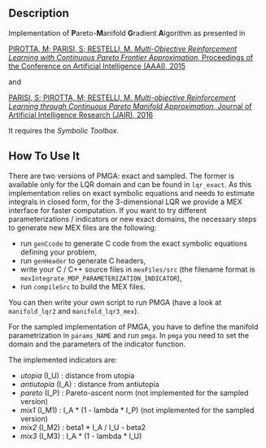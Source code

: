 Description
-----------

Implementation of **P**areto-**M**anifold **G**radient **A**lgorithm as presented in

[PIROTTA, M; PARISI, S; RESTELLI, M. *Multi-Objective Reinforcement Learning with Continuous Pareto Frontier Approximation*, Proceedings of the Conference on Artificial Intelligence (AAAI), 2015](http://www.aaai.org/ocs/index.php/AAAI/AAAI15/paper/view/9798)

and 

[PARISI, S; PIROTTA, M; RESTELLI, M. *Multi-objective Reinforcement Learning through Continuous Pareto Manifold Approximation*, Journal of Artificial Intelligence Research (JAIR), 2016](http://www.ausy.tu-darmstadt.de/uploads/Site/EditPublication/PARISI_JAIR_MORL.pdf)

It requires the *Symbolic Toolbox*.


How To Use It
-------------

There are two versions of PMGA: exact and sampled. The former is available only for the LQR domain and can be found in `lqr_exact`. As this implementation relies on exact symbolic equations and needs to estimate integrals in closed form, for the 3-dimensional LQR we provide a MEX interface for faster computation. If you want to try different parameterizations / indicators or new exact domains, the necessary steps to generate new MEX files are the following:

 - run `genCcode` to generate C code from the exact symbolic equations defining your problem,
 - run `genHeader` to generate C headers,
 - write your C / C++ source files in `mexFiles/src` (the filename format is `mexIntegrate_MDP_PARAMETERIZATION_INDICATOR`),
 - run `compileSrc` to build the MEX files.

You can then write your own script to run PMGA (have a look at `manifold_lqr2` and `manifold_lqr3_mex`).

For the sampled implementation of PMGA, you have to define the manifold parametrization in `params_NAME` and run `pmga`. In `pmga` you need to set the domain and the parameters of the indicator function.

The implemented indicators are:

 - *utopia* (I_U)     : distance from utopia
 - *antiutopia* (I_A) : distance from antiutopia
 - *pareto* (I_P)     : Pareto-ascent norm (not implemented for the sampled version)
 - *mix1* (I_M1)      : I_A * (1 - lambda * I_P) (not implemented for the sampled version)
 - *mix2* (I_M2)      : beta1 * I_A / I_U - beta2
 - *mix3* (I_M3)      : I_A * (1 - lambda * I_U)
